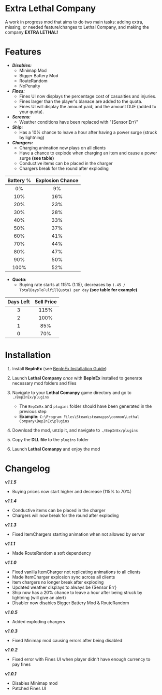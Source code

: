 # Extra Lethal Company
A work in progress mod that aims to do two main tasks: adding extra, missing, or needed feature/changes to Lethal Company, and making the company **EXTRA LETHAL!**

# Features
- ***Disables:***
    - Minimap Mod
    - Bigger Battery Mod
    - RouteRandom
    - NoPenalty
- ***Fines:***
    - Fines UI now displays the percentage cost of casualties and injuries.
    - Fines larger than the player's blanace are added to the quota.
    - Fines UI will display the amount paid, and the amount DUE (added to your quota).
- ***Screens:***
    - Weather conditions have been replaced with "{Sensor Err}"
- ***Ship:***
    - Has a 10% chance to leave a hour after having a power surge (struck by lightning)
- ***Chargers:***
    - Charging animation now plays on all clients
    - Have a chance to explode when charging an item  and cause a power surge **(see table)**
    - Conductive items can be placed in the charger
    - Chargers break for the round after exploding

| Battery % | Explosion Chance |
| :-------: | :--------------: |
|     0%    |        9%        |
|    10%    |       16%        |
|    20%    |       23%        |
|    30%    |       28%        |
|    40%    |       33%        |
|    50%    |       37%        |
|    60%    |       41%        |
|    70%    |       44%        |
|    80%    |       47%        |
|    90%    |       50%        |
|   100%    |       52%        |
- ***Quota:***
    - Buying rate starts at 115% (1.15), decreases by ``(.45 / TotalDaysToFulfillQuota) per day`` **(see table for example)**

| Days Left | Sell Price |
| :-------: | :--------: |
|     3     |     115%   |
|     2     |     100%   |
|     1     |      85%   |
|     0     |      70%   |

# Installation
1. Install **BepInEx** (see [BepInEx Installation Guide](https://docs.bepinex.dev/articles/user_guide/installation/index.html))

2. Launch **Lethal Company** _once_ with **BepInEx** installed to generate necessary mod folders and files

3. Navigate to your **Lethal Comanpy** game directory and go to `./BepInEx/plugins`
    - The `BepInEx` and `plugins` folder should have been generated in the previous step
    - **Example:** `C:\Program Files\Steam\steamapps\common\Lethal Company\BepInEx\plugins`

4. Download the mod, unzip it, and navigate to `./BepInEx/plugins`

5. Copy the **DLL file** to the `plugins` folder

6. Launch **Lethal Comanpy** and enjoy the mod

# Changelog
***v1.1.5***
- Buying prices now start higher and decrease (115% to 70%)

***v1.1.4***
- Conductive items can be placed in the charger
- Chargers will now break for the round after exploding

***v1.1.3***
- Fixed ItemChargers starting animation when not allowed by server

***v1.1.1***
- Made RouteRandom a soft dependency

***v1.1.0***
- Fixed vanilla ItemCharger not replicating animations to all clients
- Made ItemCharger explosion sync across all clients
- Item chargers no longer break after exploding 
- Updated weather displays to always be {Sensor Err}
- Ship now has a 20% chance to leave a hour after being struck by lightning (will give an alert)
- Disabler now disables Bigger Battery Mod & RouteRandom

***v1.0.5***
- Added exploding chargers

***v1.0.3***
- Fixed Minimap mod causing errors after being disabled

***v1.0.2***
- Fixed error with Fines UI when player didn't have enough currency to pay fines

***v1.0.1***
- Disables Minimap mod
- Patched Fines UI
